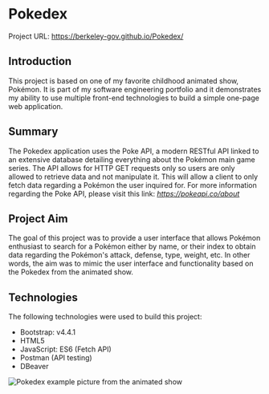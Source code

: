 # Pokedex

Project URL: https://berkeley-gov.github.io/Pokedex/

## Introduction
This project is based on one of my favorite childhood animated show, Pokémon. It is part of my software engineering portfolio and it demonstrates my ability to use multiple front-end technologies to build a simple one-page web application. 

## Summary
The Pokedex application uses the Poke API, a modern RESTful API linked to an extensive database detailing everything about the Pokémon main game series.
The API allows for HTTP GET requests only so users are only allowed to retrieve data and not manipulate it. This will allow a client to only fetch data regarding a Pokémon the user inquired for.
For more information regarding the Poke API, please visit this link: _https://pokeapi.co/about_

## Project Aim
The goal of this project was to provide a user interface that allows Pokémon enthusiast to search for a Pokémon either by name, or their index to obtain data regarding the Pokémon's attack, defense, type, weight, etc. In other words, the aim was to mimic the user interface and functionality based on the Pokedex from the animated show.

## Technologies
The following technologies were used to build this project:
* Bootstrap: v4.4.1
* HTML5
* JavaScript: ES6 (Fetch API)
* Postman (API testing)
* DBeaver

![Pokedex example picture from the animated show](https://external-content.duckduckgo.com/iu/?u=http%3A%2F%2Fgran4u.xtgem.com%2FPokedex.png&f=1&nofb=1)
